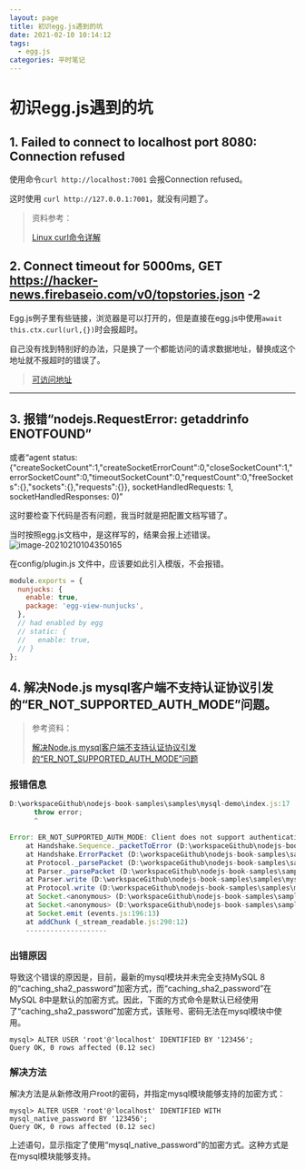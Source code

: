 ```yaml
---
layout: page
title: 初识egg.js遇到的坑
date: 2021-02-10 10:14:12
tags: 
  - egg.js
categories: 平时笔记 
---
```


# 初识egg.js遇到的坑

## 1. Failed to connect to localhost port 8080: Connection refused

使用命令`curl http://localhost:7001` 会报Connection refused。

这时使用 `curl http://127.0.0.1:7001`，就没有问题了。

> 资料参考：
>
> [Linux curl命令详解](https://www.cnblogs.com/duhuo/p/5695256.html)

## 2.  Connect timeout for 5000ms, GET https://hacker-news.firebaseio.com/v0/topstories.json -2

Egg.js例子里有些链接，浏览器是可以打开的，但是直接在egg.js中使用`await this.ctx.curl(url,{})`时会报超时。

自己没有找到特别好的办法，只是换了一个都能访问的请求数据地址，替换成这个地址就不报超时的错误了。

> [可访问地址](https://api.stackexchange.com/2.2/search?order=desc&amp;sort=activity&amp;intitle=perl&amp;site=stackoverflow)

------

## 3. 报错“nodejs.RequestError: getaddrinfo ENOTFOUND”

或者“agent status: {"createSocketCount":1,"createSocketErrorCount":0,"closeSocketCount":1,"errorSocketCount":0,"timeoutSocketCount":0,"requestCount":0,"freeSockets":{},"sockets":{},"requests":{}}, socketHandledRequests: 1, socketHandledResponses: 0)” 

这时要检查下代码是否有问题，我当时就是把配置文档写错了。

当时按照egg.js文档中，是这样写的，结果会报上述错误。![image-20210210104350165](https://cdn.jsdelivr.net/gh/trylang/imageManager/picgo/20210210104400.png)

在config/plugin.js 文件中，应该要如此引入模版，不会报错。

```javascript
module.exports = {
  nunjucks: {
    enable: true,
    package: 'egg-view-nunjucks',
  },
  // had enabled by egg
  // static: {
  //   enable: true,
  // }
};
```

## 4. 解决Node.js mysql客户端不支持认证协议引发的“ER_NOT_SUPPORTED_AUTH_MODE”问题。

> 参考资料：
>
> [解决Node.js mysql客户端不支持认证协议引发的“ER_NOT_SUPPORTED_AUTH_MODE”问题](https://waylau.com/node.js-mysql-client-does-not-support-authentication-protocol/)

### 报错信息

```javascript
D:\workspaceGithub\nodejs-book-samples\samples\mysql-demo\index.js:17
      throw error;
      ^

Error: ER_NOT_SUPPORTED_AUTH_MODE: Client does not support authentication protocol requested by server; consider upgrading MySQL client
    at Handshake.Sequence._packetToError (D:\workspaceGithub\nodejs-book-samples\samples\mysql-demo\node_modules\mysql\lib\protocol\sequences\Sequence.js:47:14)
    at Handshake.ErrorPacket (D:\workspaceGithub\nodejs-book-samples\samples\mysql-demo\node_modules\mysql\lib\protocol\sequences\Handshake.js:123:18)
    at Protocol._parsePacket (D:\workspaceGithub\nodejs-book-samples\samples\mysql-demo\node_modules\mysql\lib\protocol\Protocol.js:291:23)
    at Parser._parsePacket (D:\workspaceGithub\nodejs-book-samples\samples\mysql-demo\node_modules\mysql\lib\protocol\Parser.js:433:10)
    at Parser.write (D:\workspaceGithub\nodejs-book-samples\samples\mysql-demo\node_modules\mysql\lib\protocol\Parser.js:43:10)
    at Protocol.write (D:\workspaceGithub\nodejs-book-samples\samples\mysql-demo\node_modules\mysql\lib\protocol\Protocol.js:38:16)
    at Socket.<anonymous> (D:\workspaceGithub\nodejs-book-samples\samples\mysql-demo\node_modules\mysql\lib\Connection.js:91:28)
    at Socket.<anonymous> (D:\workspaceGithub\nodejs-book-samples\samples\mysql-demo\node_modules\mysql\lib\Connection.js:525:10)
    at Socket.emit (events.js:196:13)
    at addChunk (_stream_readable.js:290:12)
    --------------------
```

### 出错原因

导致这个错误的原因是，目前，最新的mysql模块并未完全支持MySQL 8的“caching_sha2_password”加密方式，而“caching_sha2_password”在MySQL 8中是默认的加密方式。因此，下面的方式命令是默认已经使用了“caching_sha2_password”加密方式，该账号、密码无法在mysql模块中使用。

```mysql
mysql> ALTER USER 'root'@'localhost' IDENTIFIED BY '123456';
Query OK, 0 rows affected (0.12 sec)
```

### 解决方法

解决方法是从新修改用户root的密码，并指定mysql模块能够支持的加密方式：

```mysql
mysql> ALTER USER 'root'@'localhost' IDENTIFIED WITH mysql_native_password BY '123456';
Query OK, 0 rows affected (0.12 sec)
```

上述语句，显示指定了使用“mysql_native_password”的加密方式。这种方式是在mysql模块能够支持。